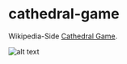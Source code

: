 # cathedral-game

Wikipedia-Side [Cathedral Game]([https://duckduckgo.com](https://en.wikipedia.org/wiki/Cathedral_(board_game)) "Everything about Cathedral board game").



![alt text](https://github.com/ohioh/cathedral-game/issues/1#issue-1385866605)
